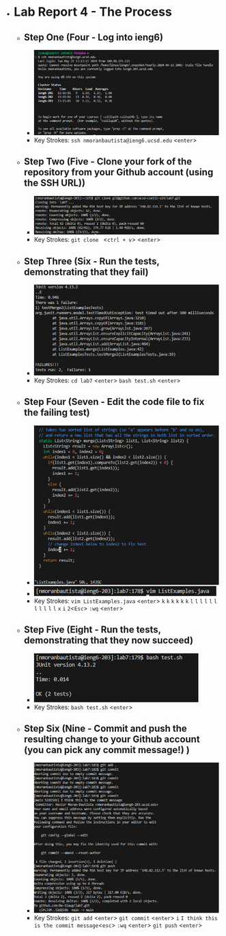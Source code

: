* # Lab Report 4 - The Process
  * ## Step One (Four - Log into ieng6)
    * ![Image](SSH.PNG)
    * Key Strokes: `ssh nmoranbautista@ieng6.ucsd.edu` <`enter`>
  * ## Step Two (Five - Clone your fork of the repository from your Github account (using the SSH URL))
    * ![Image](cloning.PNG)
    * Key Strokes: `git clone ` <`ctrl + v`> <`enter`>
  * ## Step Three (Six - Run the tests, demonstrating that they fail)
    * ![Image](failedTest.PNG)
    * Key Strokes: `cd lab7` <`enter`> `bash test.sh` <`enter`>
  * ## Step Four (Seven - Edit the code file to fix the failing test)
    * ![Image](alsoVim.PNG)
    * ![Image](vimOne.PNG)
    * Key Strokes:  `vim ListExamples.java` <`enter`> `k` `k` `k` `k` `k` `k` `l` `l` `l` `l` `l` `l` `l` `l` `l` `l` `l` `x` `i` `2`<`Esc`> `:wq` <`enter`>
  * ## Step Five (Eight - Run the tests, demonstrating that they now succeed)
    * ![Image](passedTest.PNG)
    * Key Strokes: `bash test.sh` <`enter`>
  * ## Step Six (Nine - Commit and push the resulting change to your Github account (you can pick any commit message!) )
    * ![Image](pushin.PNG)
    * Key Strokes: `git add` <`enter`> `git commit` <`enter`> `i` `I think this is the commit message`<`esc`> `:wq` <`enter`> `git push` <`enter`>
